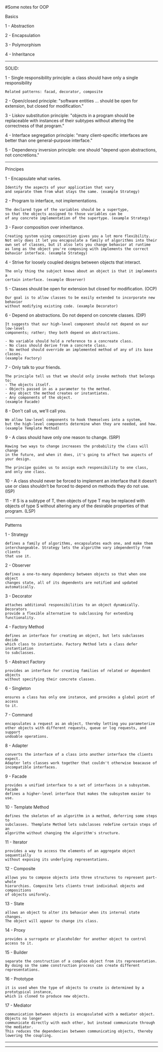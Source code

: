 #Some notes for OOP

Basics

1 - Abstraction

2 - Encapsulation

3 - Polymorphism

4 - Inheritance

******************************************************************

SOLID:

1 - Single responsibility principle:
    a class should have only a single responsibility
    
    Related patterns: facad, decorator, composite

2 - Open/closed principle:
    "software entities … should be open for extension, but closed for modification."

3 - Liskov substitution principle:
    "objects in a program should be replaceable with instances of their subtypes without altering the correctness of that       program."

4 - Interface segregation principle:
    "many client-specific interfaces are better than one general-purpose interface."

5 - Dependency inversion principle:
    one should "depend upon abstractions, not concretions."


******************************************************************

Principes

1 - Encapsulate what varies.

    Identify the aspects of your application that vary 
    and separate them from what stays the same. (example Strategy)

2 - Program to interface, not implementations.

    The declared type of the variables should be a supertype, 
    so that the objects assigned to those variables can be 
    of any concrete implementation of the supertype. (example Strategy)
    
3 - Favor composition over inheritance.

    Creating system using composition gives you a lot more flexibility.
    Not only does it let you encapsulate a family of algorithms into their
    own set of classes, but it also lets you change behavior at runtime
    as long as the object you're composing with implements the correct 
    behavior interface. (example Strategy)

4 - Strive for loosely coupled designs between objects that interact.

    The only thing the subject knows about an object is that it implements a 
    certain interface. (example Observer)

5 - Classes should be open for extension but closed for modification. (OCP)

    Our goal is to allow classes to be easily extended to incorporate new behavior 
    without modifying existing code. (example Decorator)

6 - Depend on abstractions. Do not depend on concrete classes. (DIP)

    It suggests that our high-level component should not depend on our low-level 
    components; rather; they both depend on abstractions.

    - No variable should hold a reference to a concreate class.
    - No class should derive from a concrete class.
    - No method should override an implemented method of any of its base classes.
    (example Factory)

7 - Only talk to your friends.

    The principle tell us that we should only invoke methods that belongs to:
    - The objects itself.
    - Objects passed in as a parameter to the method.
    - Any object the method creates or instantiates.
    - Any components of the object.
    (example Facade)

8 - Don't call us, we'll call you.

    We allow low-level components to hook themselves into a system, 
    but the high-level components determine when they are needed, and how.
    (example Template Method)

9 - A class should have only one reason to change. (SRP)

    Hawing two ways to change increases the probability the class will change
    in the future, and when it does, it's going to affect two aspects of your design.

    The principe guides us to assign each responsibility to one class,
    and only one class.

10 - A class should never be forced to implement an interface that it doesn’t use 
    or class shouldn’t be forced to depend on methods they do not use. (ISP)
    
11 - If S is a subtype of T, then objects of type T may be replaced with objects of type S 
    without altering any of the desirable properties of that program. (LSP)

******************************************************************

Patterns

  1 - Strategy
  
    defines a family of algorithms, encapsulates each one, and make them 
    interchangeable. Strategy lets the algorithm vary idependently from clients 
    that use it.

  2 - Observer
  
    defines a one-to-many dependency between objects so that when one object 
    changes state, all of its dependents are notified and updated automatically.
  
  3 - Decorator
  
    attaches additional responsibilities to an object dynamically. Decorators 
    provide a flexible alternative to subclassing for extending functionality.

  4 - Factory Method
  
    defines an interface for creating an object, but lets subclasses decide 
    which class to instantiate. Factory Method lets a class defer instantiation 
    to subclasses.  

  5 - Abstract Factory
  
    provides an interface for creating families of related or dependent objects 
    without specifying their concrete classes.

  6 - Singleton
  
    ensures a class has only one instance, and provides a global point of access
    to it.
    
  7 - Command
  
    encapsulates a request as an object, thereby letting you parameterize 
    other objects with different requests, queue or log requests, and support
    undoable operations.
    
  8 - Adapter
  
    converts the interface of a class into another interface the clients expect.
    Adapter lets classes work together that couldn't otherwise beacause of 
    incompatible interfaces.

  9 - Facade
  
    provides a unified interface to a set of interfaces in a subsystem. Facade 
    defines a higher-level interface that makes the subsystem easier to use.

  10 - Template Method
  
    defines the skeleton of an algorithm in a method, deferring some steps to
    subclasses. Themplate Method lets subclasses redefine certain steps of an 
    algorithm without changing the algorithm's structure.

  11 - Iterator
  
    provides a way to access the elements of an aggregate object sequentially
    without exposing its underlying representations.
    
  12 - Composite
  
    allows you to compose objects into three structures to represent part-whole
    hierarchies. Composite lets clients treat individual objects and compositions
    of objects uniformly.
    
  13 - State
  
    allows an object to alter its behavior when its internal state changes. 
    The object will appear to change its class.
    
  14 - Proxy
    
    provides a surrogate or placeholder for another object to control access to it.

  15 - Builder
  
    separate the construction of a complex object from its representation. 
    By doing so the same construction process can create different representations.
    
  16 - Prototype
  
    it is used when the type of objects to create is determined by a prototypical instance,
    which is cloned to produce new objects.

  17 - Mediator

    communication between objects is encapsulated with a mediator object. Objects no longer      
    communicate directly with each other, but instead communicate through the mediator. 
    This reduces the dependencies between communicating objects, thereby lowering the coupling.

******************************************************************
******************************************************************


